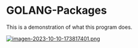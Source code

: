 # GOLANG-Packages
This is a demonstration of what this program does.

[![imagen-2023-10-10-173817401.png](https://i.postimg.cc/NG3dVKRH/imagen-2023-10-10-173817401.png)](https://postimg.cc/MXY0fKP6)
